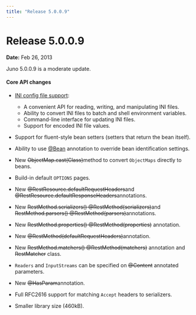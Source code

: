 ```yaml
---
title: "Release 5.0.0.9"
---
```


# Release 5.0.0.9

**Date:** Feb 26, 2013

Juno 5.0.0.9 is a moderate update.

#### Core API changes

- [INI config file support]({{API_DOCS}}/org/apache/juneau/config.html):
  - A convenient API for reading, writing, and manipulating INI files.
  - Ability to convert INI files to batch and shell environment variables.
  - Command-line interface for updating INI files.
  - Support for encoded INI file values.

- Support for fluent-style bean setters (setters that return the bean itself).

- Ability to use [@Bean]({{API_DOCS}}/org/apache/juneau/annotation/Bean.html) annotation to override bean identification settings.

- New ~~ObjectMap.cast(Class)~~method to convert `ObjectMaps` directly to beans.

- Build-in default `OPTIONS` pages.

- New ~~@RestResource.defaultRequestHeaders~~and ~~@RestResource.defaultResponseHeaders~~annotations.

- New ~~RestMethod.serializers() @RestMethod(serializers)~~and ~~RestMethod.parsers() @RestMethod(parsers)~~annotations.

- New ~~RestMethod.properties() @RestMethod(properties)~~ annotation.

- New ~~@RestMethod(defaultRequestHeaders)~~annotation.

- New ~~RestMethod.matchers() @RestMethod(matchers)~~ annotation and ~~RestMatcher~~ class.

- `Readers` and `InputStreams` can be specified on ~~@Content~~ annotated parameters.

- New ~~@HasParam~~annotation.

- Full RFC2616 support for matching `Accept` headers to serializers.

- Smaller library size (460kB).

